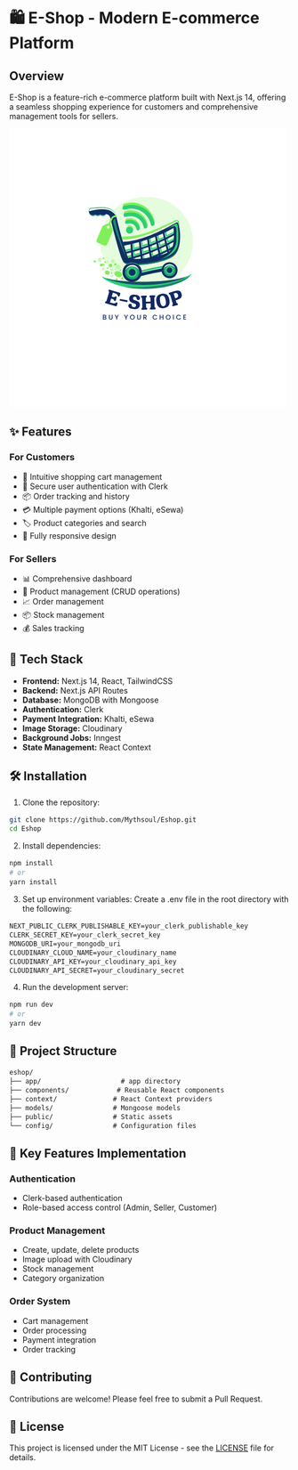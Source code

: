 # 🛍️ E-Shop - Modern E-commerce Platform

## Overview
E-Shop is a feature-rich e-commerce platform built with Next.js 14, offering a seamless shopping experience for customers and comprehensive management tools for sellers.

![E-Shop Platform](public/og.png)

## ✨ Features

### For Customers
- 🛒 Intuitive shopping cart management
- 🔐 Secure user authentication with Clerk
- 📦 Order tracking and history
- 💳 Multiple payment options (Khalti, eSewa)
- 🏷️ Product categories and search
- 📱 Fully responsive design

### For Sellers
- 📊 Comprehensive dashboard
- 📝 Product management (CRUD operations)
- 📈 Order management
- 📦 Stock management
- 💰 Sales tracking

## 🚀 Tech Stack

- **Frontend:** Next.js 14, React, TailwindCSS
- **Backend:** Next.js API Routes
- **Database:** MongoDB with Mongoose
- **Authentication:** Clerk
- **Payment Integration:** Khalti, eSewa
- **Image Storage:** Cloudinary
- **Background Jobs:** Inngest
- **State Management:** React Context

## 🛠️ Installation

1. Clone the repository:
```bash
git clone https://github.com/Mythsoul/Eshop.git
cd Eshop
```

2. Install dependencies:
```bash
npm install
# or
yarn install
```

3. Set up environment variables:
Create a .env file in the root directory with the following:
```env
NEXT_PUBLIC_CLERK_PUBLISHABLE_KEY=your_clerk_publishable_key
CLERK_SECRET_KEY=your_clerk_secret_key
MONGODB_URI=your_mongodb_uri
CLOUDINARY_CLOUD_NAME=your_cloudinary_name
CLOUDINARY_API_KEY=your_cloudinary_api_key
CLOUDINARY_API_SECRET=your_cloudinary_secret
```

4. Run the development server:
```bash
npm run dev
# or
yarn dev
```

## 📁 Project Structure

```
eshop/
├── app/                    # app directory
├── components/            # Reusable React components
├── context/              # React Context providers
├── models/               # Mongoose models
├── public/               # Static assets
└── config/               # Configuration files
```

## 🔑 Key Features Implementation

### Authentication
- Clerk-based authentication
- Role-based access control (Admin, Seller, Customer)

### Product Management
- Create, update, delete products
- Image upload with Cloudinary
- Stock management
- Category organization

### Order System
- Cart management
- Order processing
- Payment integration
- Order tracking

## 🤝 Contributing

Contributions are welcome! Please feel free to submit a Pull Request.

## 📝 License

This project is licensed under the MIT License - see the [LICENSE](LICENSE) file for details.



